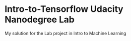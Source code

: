 # Intro-to-Tensorflow Udacity Nanodegree Lab

My solution for the Lab project in Intro to Machine Learning

